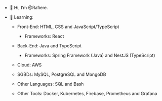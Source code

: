- 👋 Hi, I’m @Rafiere.

- 👀 Learning:

  - Front-End: HTML, CSS and JavaScript/TypeScript
    - Frameworks: React

  - Back-End: Java and TypeScript
    - Frameworks: Spring Framework (Java) and NestJS (TypeScript)

  - Cloud: AWS

  - SGBDs: MySQL, PostgreSQL and MongoDB

  - Other Languages: SQL and Bash

  - Other Tools: Docker, Kubernetes, Firebase, Prometheus and Grafana
